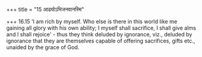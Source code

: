+++
title = "15 आढ्योऽभिजनवानस्मि"

+++
16.15 'I am rich by myself. Who else is there in this world like me
gaining all glory with his own ability; I myself shall sacrifice, I
shall give alms and I shall rejoice' - thus they think deluded by
ignorance, viz., deluded by ignorance that they are themselves capable
of offering sacrifices, gifts etc., unaided by the grace of God.
